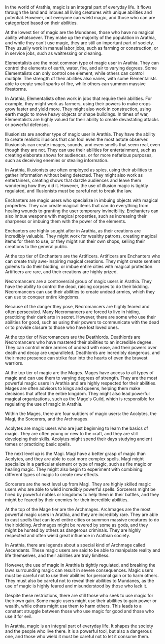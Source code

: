 In the world of Arathia, magic is an integral part of everyday life. It flows through the land and imbues all living creatures with unique abilities and potential. However, not everyone can wield magic, and those who can are categorized based on their abilities.

At the lowest tier of magic are the Mundanes, those who have no magical ability whatsoever. They make up the majority of the population in Arathia, and while they can't use magic, they are still an important part of society. They usually work in manual labor jobs, such as farming or construction, or in service jobs, such as waitressing or cleaning.

Elementalists are the most common type of magic user in Arathia. They can control the elements of earth, water, fire, and air to varying degrees. Some Elementalists can only control one element, while others can control multiple. The strength of their abilities also varies, with some Elementalists able to create small sparks of fire, while others can summon massive firestorms.

In Arathia, Elementalists often work in jobs that require their abilities. For example, they might work as farmers, using their powers to make crops grow faster and yield more. They might also work in construction, using earth magic to move heavy objects or shape buildings. In times of war, Elementalists are highly valued for their ability to create devastating attacks or powerful defenses.

Illusionists are another type of magic user in Arathia. They have the ability to create realistic illusions that can fool even the most astute observer. Illusionists can create images, sounds, and even smells that seem real, even though they are not. They can use their abilities for entertainment, such as creating elaborate shows for audiences, or for more nefarious purposes, such as deceiving enemies or stealing information.

In Arathia, Illusionists are often employed as spies, using their abilities to gather information without being detected. They might also work as entertainers, creating shows that dazzle audiences and leave them wondering how they did it. However, the use of illusion magic is tightly regulated, and Illusionists must be careful not to break the law.

Enchanters are magic users who specialize in imbuing objects with magical properties. They can create magical items that can do everything from healing wounds to granting the user temporary invincibility. Enchanters can also imbue weapons with magical properties, such as increasing their sharpness or imbuing them with the power of the elements.

Enchanters are highly sought after in Arathia, as their creations are incredibly valuable. They might work for wealthy patrons, creating magical items for them to use, or they might run their own shops, selling their creations to the general public.

At the top tier of Enchanters are the Artificers. Artificers are Enchanters who can create truly awe-inspiring magical creations. They might create sentient golems to do their bidding, or imbue entire cities with magical protection. Artificers are rare, and their creations are highly prized.

Necromancers are a controversial group of magic users in Arathia. They have the ability to control the dead, raising corpses to do their bidding. Necromancers can use their abilities to create undead armies, which they can use to conquer entire kingdoms.

Because of the danger they pose, Necromancers are highly feared and often persecuted. Many Necromancers are forced to live in hiding, practicing their dark arts in secret. However, there are some who use their abilities for good, such as using their powers to communicate with the dead or to provide closure to those who have lost loved ones.

At the top tier of Necromancers are the Deathlords. Deathlords are Necromancers who have mastered their abilities to an incredible degree. They can control entire armies of undead with ease, and their powers over death and decay are unparalleled. Deathlords are incredibly dangerous, and their mere presence can strike fear into the hearts of even the bravest warriors.

At the top tier of magic are the Mages. Mages have access to all types of magic and can use them to varying degrees of strength. They are the most powerful magic users in Arathia and are highly respected for their abilities. Mages are often advisors to kings and queens, helping them make decisions that affect the entire kingdom. They might also lead powerful magical organizations, such as the Mage's Guild, which is responsible for regulating the use of magic in Arathia.

Within the Mages, there are four subtiers of magic users: the Acolytes, the Magi, the Sorcerers, and the Archmages.

Acolytes are magic users who are just beginning to learn the basics of magic. They are often young or new to the craft, and they are still developing their skills. Acolytes might spend their days studying ancient tomes or practicing basic spells.

The next level up is the Magi. Magi have a better grasp of magic than Acolytes, and they are able to cast more complex spells. Magi might specialize in a particular element or type of magic, such as fire magic or healing magic. They might also begin to experiment with combining different types of magic to create new effects.

Sorcerers are the next level up from Magi. They are highly skilled magic users who are able to wield incredibly powerful spells. Sorcerers might be hired by powerful nobles or kingdoms to help them in their battles, and they might be feared by their enemies for their incredible abilities.

At the top of the Mage tier are the Archmages. Archmages are the most powerful magic users in Arathia, and they are incredibly rare. They are able to cast spells that can level entire cities or summon massive creatures to do their bidding. Archmages might be revered by some as gods, and they might be hunted by others as dangerous criminals. They are highly respected and often wield great influence in Arathian society.

In Arathia, there are legends about a special kind of Archmage called Ascendants. These magic users are said to be able to manipulate reality and life themselves, and their abilities are truly limitless.

However, the use of magic in Arathia is tightly regulated, and breaking the laws surrounding magic can result in severe consequences. Magic users must be careful not to use their abilities for personal gain or to harm others. They must also be careful not to reveal their abilities to Mundanes, as the use of magic is highly feared and misunderstood by those who lack it.

Despite these restrictions, there are still those who seek to use magic for their own gain. Some magic users might use their abilities to gain power or wealth, while others might use them to harm others. This leads to a constant struggle between those who use magic for good and those who use it for evil.

In Arathia, magic is an integral part of everyday life. It shapes the society and the people who live there. It is a powerful tool, but also a dangerous one, and those who wield it must be careful not to let it consume them.

